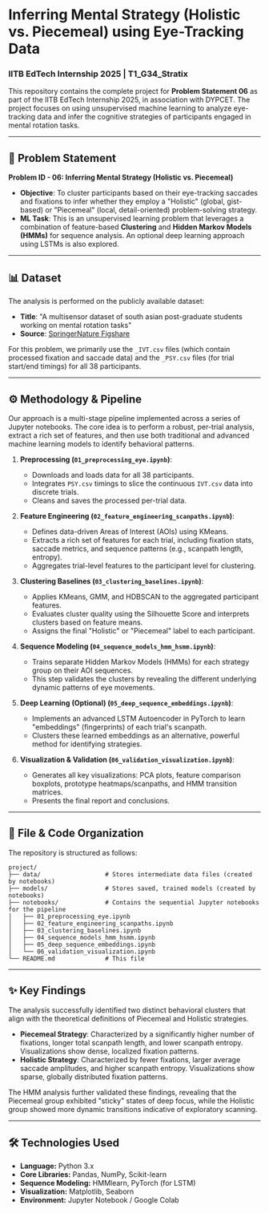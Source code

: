 # Inferring Mental Strategy (Holistic vs. Piecemeal) using Eye-Tracking Data

### IITB EdTech Internship 2025 | T1_G34_Stratix

This repository contains the complete project for **Problem Statement 06** as part of the IITB EdTech Internship 2025, in association with DYPCET. The project focuses on using unsupervised machine learning to analyze eye-tracking data and infer the cognitive strategies of participants engaged in mental rotation tasks.

---

## 🎯 Problem Statement

**Problem ID - 06: Inferring Mental Strategy (Holistic vs. Piecemeal)**

* **Objective**: To cluster participants based on their eye-tracking saccades and fixations to infer whether they employ a "Holistic" (global, gist-based) or "Piecemeal" (local, detail-oriented) problem-solving strategy.
* **ML Task**: This is an unsupervised learning problem that leverages a combination of feature-based **Clustering** and **Hidden Markov Models (HMMs)** for sequence analysis. An optional deep learning approach using LSTMs is also explored.

---

## 📊 Dataset

The analysis is performed on the publicly available dataset:

* **Title**: "A multisensor dataset of south asian post-graduate students working on mental rotation tasks"
* **Source**: [SpringerNature Figshare](https://springernature.figshare.com/articles/dataset/A_multisensor_dataset_of_south_asian_post_graduate_students_working_on_mental_rotation_tasks/28120670?file=51439640)

For this problem, we primarily use the `_IVT.csv` files (which contain processed fixation and saccade data) and the `_PSY.csv` files (for trial start/end timings) for all 38 participants.

---

## ⚙️ Methodology & Pipeline

Our approach is a multi-stage pipeline implemented across a series of Jupyter notebooks. The core idea is to perform a robust, per-trial analysis, extract a rich set of features, and then use both traditional and advanced machine learning models to identify behavioral patterns.

1.  **Preprocessing (`01_preprocessing_eye.ipynb`)**:
    * Downloads and loads data for all 38 participants.
    * Integrates `PSY.csv` timings to slice the continuous `IVT.csv` data into discrete trials.
    * Cleans and saves the processed per-trial data.

2.  **Feature Engineering (`02_feature_engineering_scanpaths.ipynb`)**:
    * Defines data-driven Areas of Interest (AOIs) using KMeans.
    * Extracts a rich set of features for each trial, including fixation stats, saccade metrics, and sequence patterns (e.g., scanpath length, entropy).
    * Aggregates trial-level features to the participant level for clustering.

3.  **Clustering Baselines (`03_clustering_baselines.ipynb`)**:
    * Applies KMeans, GMM, and HDBSCAN to the aggregated participant features.
    * Evaluates cluster quality using the Silhouette Score and interprets clusters based on feature means.
    * Assigns the final "Holistic" or "Piecemeal" label to each participant.

4.  **Sequence Modeling (`04_sequence_models_hmm_hsmm.ipynb`)**:
    * Trains separate Hidden Markov Models (HMMs) for each strategy group on their AOI sequences.
    * This step validates the clusters by revealing the different underlying dynamic patterns of eye movements.

5.  **Deep Learning (Optional) (`05_deep_sequence_embeddings.ipynb`)**:
    * Implements an advanced LSTM Autoencoder in PyTorch to learn "embeddings" (fingerprints) of each trial's scanpath.
    * Clusters these learned embeddings as an alternative, powerful method for identifying strategies.

6.  **Visualization & Validation (`06_validation_visualization.ipynb`)**:
    * Generates all key visualizations: PCA plots, feature comparison boxplots, prototype heatmaps/scanpaths, and HMM transition matrices.
    * Presents the final report and conclusions.

---

## 📂 File & Code Organization

The repository is structured as follows:
```
project/
├── data/                  # Stores intermediate data files (created by notebooks)
├── models/                # Stores saved, trained models (created by notebooks)
├── notebooks/             # Contains the sequential Jupyter notebooks for the pipeline
│   ├── 01_preprocessing_eye.ipynb
│   ├── 02_feature_engineering_scanpaths.ipynb
│   ├── 03_clustering_baselines.ipynb
│   ├── 04_sequence_models_hmm_hsmm.ipynb
│   ├── 05_deep_sequence_embeddings.ipynb
│   └── 06_validation_visualization.ipynb
└── README.md              # This file
```
---

## ✨ Key Findings

The analysis successfully identified two distinct behavioral clusters that align with the theoretical definitions of Piecemeal and Holistic strategies.

* **Piecemeal Strategy**: Characterized by a significantly higher number of fixations, longer total scanpath length, and lower scanpath entropy. Visualizations show dense, localized fixation patterns.
* **Holistic Strategy**: Characterized by fewer fixations, larger average saccade amplitudes, and higher scanpath entropy. Visualizations show sparse, globally distributed fixation patterns.

The HMM analysis further validated these findings, revealing that the Piecemeal group exhibited "sticky" states of deep focus, while the Holistic group showed more dynamic transitions indicative of exploratory scanning.



---

## 🛠️ Technologies Used

* **Language:** Python 3.x
* **Core Libraries:** Pandas, NumPy, Scikit-learn
* **Sequence Modeling:** HMMlearn, PyTorch (for LSTM)
* **Visualization:** Matplotlib, Seaborn
* **Environment:** Jupyter Notebook / Google Colab

















